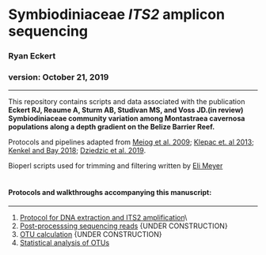 Symbiodiniaceae *ITS2* amplicon sequencing
==========================================

### Ryan Eckert

### version: October 21, 2019

------------------------------------------------------------------------

This repository contains scripts and data associated with the
publication **Eckert RJ, Reaume A, Sturm AB, Studivan MS, and Voss
JD.(in review) Symbiodiniaceae community variation among Montastraea
cavernosa populations along a depth gradient on the Belize Barrier
Reef.**

Protocols and pipelines adapted from [Meiog et al.
2009](https://doi.org/10.1111/j.1755-0998.2008.02222.x); [Klepac et. al
2013](https://doi.org/10.3354/meps11369); [Kenkel and Bay
2018](https://doi.org/10.7717/peerj.6047); [Dziedzic et al.
2019](https://doi.org/https://doi.org/10.1111/mec.15081).

Bioperl scripts used for trimming and filtering written by [Eli
Meyer](https://github.com/Eli-Meyer/ASV_utilities) <br><br>

#### Protocols and walkthroughs accompanying this manuscript:

------------------------------------------------------------------------

1.  [Protocol for DNA extraction and ITS2
    amplification](https://ryaneckert.github.io/Symbiodiniaceae-ITS2/lab_protocol)\
2.  [Post-processsing sequencing
    reads](https://ryaneckert.github.io/Symbiodiniaceae-ITS2/seq_processing)
    {UNDER CONSTRUCTION}
3.  [OTU
    calculation](https://ryaneckert.github.io/Symbiodiniaceae-ITS2/dada_lulu)
    {UNDER CONSTRUCTION}
4.  [Statistical analysis of
    OTUs](https://ryaneckert.github.io/Symbiodiniaceae-ITS2/stats)


